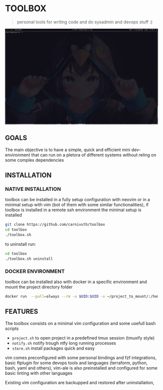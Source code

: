 # TOOLBOX

> personal tools for writing code and do sysadmin and devops stuff :)

![](./demo.gif)

## GOALS

The main objective is to have a simple, quick and efficient mini dev-environment that can run on a pletora of different systems without reling on some complex dependencies

## INSTALLATION

### NATIVE INSTALLATION

toolbox can be installed in a fully setup configuration with neovim or in a minimal setup with vim (bot of them with some similar functionalities),
if toolbox is installed in a remote ssh environment the minimal setup is installed

```bash
git clone https://github.com/carnivuth/toolbox
cd toolbox
./toolbox.sh
```

to uninstall run:

```bash
cd toolbox
./toolbox.sh uninstall
```

### DOCKER ENVIRONMENT

toolbox can be installed also with docker in a specific environment and mount the project directory folder

```bash
docker run  --pull=always --rm -u $UID:$UID -v ~/project_to_mount/:/home/toolbox/project_to_mount --name toolbox -it carnivuth/toolbox bash
```

## FEATURES

The toolbox consists on a minimal vim configuration and some usefull bash scripts

- `project.sh` to open project in a predefined tmux session (tmuxify style)
- `notify.sh` notify trough ntfy long running processes
- `store.sh` install packages quick and easy

vim comes preconfigured with some personal bindings and fzf integrations, basic ftplugin for some devops tools and languages (terraform, python, bash, yaml and others), vim-ale is also preinstalled and configured for some basic linting with other languages

Existing vim configuration are backupped and restored after uninstallation,
